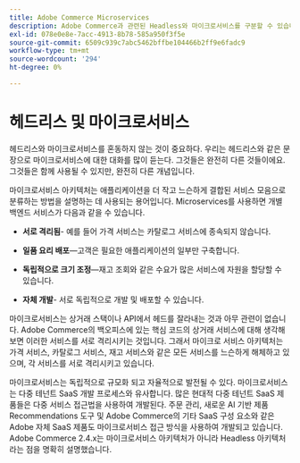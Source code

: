 ```yaml
---
title: Adobe Commerce Microservices
description: Adobe Commerce과 관련된 Headless와 마이크로서비스를 구분할 수 있습니다.
exl-id: 078e0e8e-7acc-4913-8b78-585a950f3f5e
source-git-commit: 6509c939c7abc5462bffbe104466b2ff9e6fadc9
workflow-type: tm+mt
source-wordcount: '294'
ht-degree: 0%

---
```


# 헤드리스 및 마이크로서비스

헤드리스와 마이크로서비스를 혼동하지 않는 것이 중요하다. 우리는 헤드리스와 같은 문장으로 마이크로서비스에 대한 대화를 많이 듣는다. 그것들은 완전히 다른 것들이에요. 그것들은 함께 사용될 수 있지만, 완전히 다른 개념입니다.

마이크로서비스 아키텍처는 애플리케이션을 더 작고 느슨하게 결합된 서비스 모음으로 분류하는 방법을 설명하는 데 사용되는 용어입니다. Microservices를 사용하면 개별 백엔드 서비스가 다음과 같을 수 있습니다.

- **서로 격리됨**- 예를 들어 가격 서비스는 카탈로그 서비스에 종속되지 않습니다.

- **일품 요리 배포**—고객은 필요한 애플리케이션의 일부만 구축합니다.

- **독립적으로 크기 조정**—재고 조회와 같은 수요가 많은 서비스에 자원을 할당할 수 있습니다.

- **자체 개발**- 서로 독립적으로 개발 및 배포할 수 있습니다.

마이크로서비스는 상거래 스택이나 API에서 헤드를 잘라내는 것과 아무 관련이 없습니다. Adobe Commerce의 백오피스에 있는 핵심 코드의 상거래 서비스에 대해 생각해 보면 이러한 서비스를 서로 격리시키는 것입니다. 그래서 마이크로 서비스 아키텍처는 가격 서비스, 카탈로그 서비스, 재고 서비스와 같은 모든 서비스를 느슨하게 해체하고 있으며, 각 서비스를 서로 격리시키고 있습니다.

마이크로서비스는 독립적으로 규모화 되고 자율적으로 발전될 수 있다. 마이크로서비스는 다중 테넌트 SaaS 개발 프로세스와 유사합니다. 많은 현대적 다중 테넌트 SaaS 제품들은 다중 서비스 접근법을 사용하여 개발된다. 주문 관리, 새로운 AI 기반 제품 Recommendations 도구 및 Adobe Commerce의 기타 SaaS 구성 요소와 같은 Adobe 자체 SaaS 제품도 마이크로서비스 접근 방식을 사용하여 개발되고 있습니다. Adobe Commerce 2.4.x는 마이크로서비스 아키텍처가 아니라 Headless 아키텍처라는 점을 명확히 설명했습니다.
